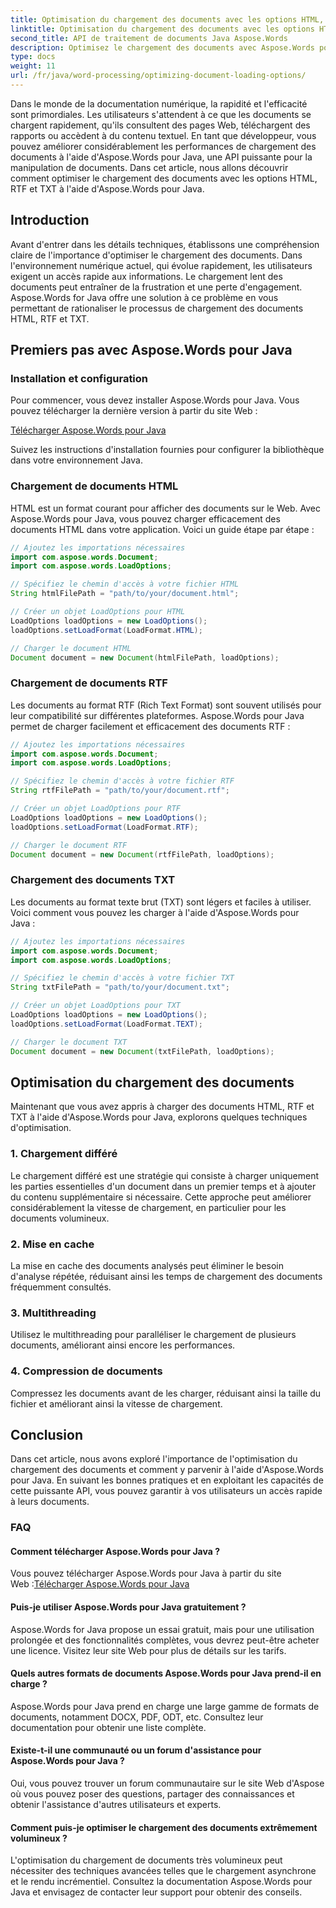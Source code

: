 ```yaml
---
title: Optimisation du chargement des documents avec les options HTML, RTF et TXT
linktitle: Optimisation du chargement des documents avec les options HTML, RTF et TXT
second_title: API de traitement de documents Java Aspose.Words
description: Optimisez le chargement des documents avec Aspose.Words pour Java. Améliorez la vitesse et l'efficacité des fichiers HTML, RTF et TXT. Améliorez l'expérience utilisateur dès aujourd'hui !
type: docs
weight: 11
url: /fr/java/word-processing/optimizing-document-loading-options/
---
```


Dans le monde de la documentation numérique, la rapidité et l'efficacité sont primordiales. Les utilisateurs s'attendent à ce que les documents se chargent rapidement, qu'ils consultent des pages Web, téléchargent des rapports ou accèdent à du contenu textuel. En tant que développeur, vous pouvez améliorer considérablement les performances de chargement des documents à l'aide d'Aspose.Words pour Java, une API puissante pour la manipulation de documents. Dans cet article, nous allons découvrir comment optimiser le chargement des documents avec les options HTML, RTF et TXT à l'aide d'Aspose.Words pour Java.

## Introduction

Avant d'entrer dans les détails techniques, établissons une compréhension claire de l'importance d'optimiser le chargement des documents. Dans l'environnement numérique actuel, qui évolue rapidement, les utilisateurs exigent un accès rapide aux informations. Le chargement lent des documents peut entraîner de la frustration et une perte d'engagement. Aspose.Words for Java offre une solution à ce problème en vous permettant de rationaliser le processus de chargement des documents HTML, RTF et TXT.

## Premiers pas avec Aspose.Words pour Java

### Installation et configuration

Pour commencer, vous devez installer Aspose.Words pour Java. Vous pouvez télécharger la dernière version à partir du site Web :

[Télécharger Aspose.Words pour Java](https://releases.aspose.com/words/java/)

Suivez les instructions d'installation fournies pour configurer la bibliothèque dans votre environnement Java.

### Chargement de documents HTML

HTML est un format courant pour afficher des documents sur le Web. Avec Aspose.Words pour Java, vous pouvez charger efficacement des documents HTML dans votre application. Voici un guide étape par étape :

```java
// Ajoutez les importations nécessaires
import com.aspose.words.Document;
import com.aspose.words.LoadOptions;

// Spécifiez le chemin d'accès à votre fichier HTML
String htmlFilePath = "path/to/your/document.html";

// Créer un objet LoadOptions pour HTML
LoadOptions loadOptions = new LoadOptions();
loadOptions.setLoadFormat(LoadFormat.HTML);

// Charger le document HTML
Document document = new Document(htmlFilePath, loadOptions);
```

### Chargement de documents RTF

Les documents au format RTF (Rich Text Format) sont souvent utilisés pour leur compatibilité sur différentes plateformes. Aspose.Words pour Java permet de charger facilement et efficacement des documents RTF :

```java
// Ajoutez les importations nécessaires
import com.aspose.words.Document;
import com.aspose.words.LoadOptions;

// Spécifiez le chemin d'accès à votre fichier RTF
String rtfFilePath = "path/to/your/document.rtf";

// Créer un objet LoadOptions pour RTF
LoadOptions loadOptions = new LoadOptions();
loadOptions.setLoadFormat(LoadFormat.RTF);

// Charger le document RTF
Document document = new Document(rtfFilePath, loadOptions);
```

### Chargement des documents TXT

Les documents au format texte brut (TXT) sont légers et faciles à utiliser. Voici comment vous pouvez les charger à l'aide d'Aspose.Words pour Java :

```java
// Ajoutez les importations nécessaires
import com.aspose.words.Document;
import com.aspose.words.LoadOptions;

// Spécifiez le chemin d'accès à votre fichier TXT
String txtFilePath = "path/to/your/document.txt";

// Créer un objet LoadOptions pour TXT
LoadOptions loadOptions = new LoadOptions();
loadOptions.setLoadFormat(LoadFormat.TEXT);

// Charger le document TXT
Document document = new Document(txtFilePath, loadOptions);
```

## Optimisation du chargement des documents

Maintenant que vous avez appris à charger des documents HTML, RTF et TXT à l'aide d'Aspose.Words pour Java, explorons quelques techniques d'optimisation.

### 1. Chargement différé

Le chargement différé est une stratégie qui consiste à charger uniquement les parties essentielles d'un document dans un premier temps et à ajouter du contenu supplémentaire si nécessaire. Cette approche peut améliorer considérablement la vitesse de chargement, en particulier pour les documents volumineux.

### 2. Mise en cache

La mise en cache des documents analysés peut éliminer le besoin d'analyse répétée, réduisant ainsi les temps de chargement des documents fréquemment consultés.

### 3. Multithreading

Utilisez le multithreading pour paralléliser le chargement de plusieurs documents, améliorant ainsi encore les performances.

### 4. Compression de documents

Compressez les documents avant de les charger, réduisant ainsi la taille du fichier et améliorant ainsi la vitesse de chargement.

## Conclusion

Dans cet article, nous avons exploré l'importance de l'optimisation du chargement des documents et comment y parvenir à l'aide d'Aspose.Words pour Java. En suivant les bonnes pratiques et en exploitant les capacités de cette puissante API, vous pouvez garantir à vos utilisateurs un accès rapide à leurs documents.

### FAQ

#### Comment télécharger Aspose.Words pour Java ?

 Vous pouvez télécharger Aspose.Words pour Java à partir du site Web :[Télécharger Aspose.Words pour Java](https://releases.aspose.com/words/java/)

#### Puis-je utiliser Aspose.Words pour Java gratuitement ?

Aspose.Words for Java propose un essai gratuit, mais pour une utilisation prolongée et des fonctionnalités complètes, vous devrez peut-être acheter une licence. Visitez leur site Web pour plus de détails sur les tarifs.

#### Quels autres formats de documents Aspose.Words pour Java prend-il en charge ?

Aspose.Words pour Java prend en charge une large gamme de formats de documents, notamment DOCX, PDF, ODT, etc. Consultez leur documentation pour obtenir une liste complète.

#### Existe-t-il une communauté ou un forum d'assistance pour Aspose.Words pour Java ?

Oui, vous pouvez trouver un forum communautaire sur le site Web d'Aspose où vous pouvez poser des questions, partager des connaissances et obtenir l'assistance d'autres utilisateurs et experts.

#### Comment puis-je optimiser le chargement des documents extrêmement volumineux ?

L'optimisation du chargement de documents très volumineux peut nécessiter des techniques avancées telles que le chargement asynchrone et le rendu incrémentiel. Consultez la documentation Aspose.Words pour Java et envisagez de contacter leur support pour obtenir des conseils.